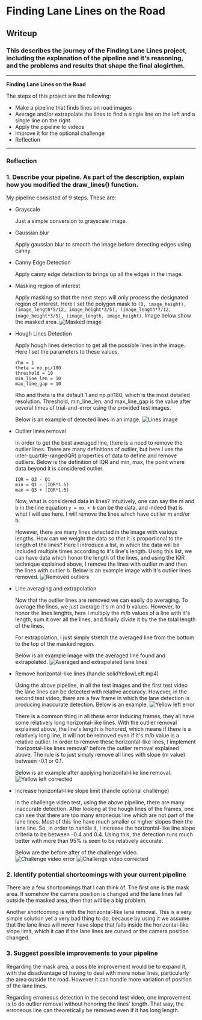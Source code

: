 # **Finding Lane Lines on the Road** 

## Writeup

### This describes the journey of the Finding Lane Lines project, including the explanation of the pipeline and it's reasoning, and the problems and results that shape the final alogirthm.

---

**Finding Lane Lines on the Road**

The steps of this project are the following:
* Make a pipeline that finds lines on road images
* Average and/or extrapolate the lines to find a single line on the left and a single line on the right
* Apply the pipeline to videos
* Improve it for the optional challenge
* Reflection

---

### Reflection

### 1. Describe your pipeline. As part of the description, explain how you modified the draw_lines() function.

My pipeline consisted of 9 steps. These are:
- Grayscale

  Just a simple conversion to grayscale image. 

- Gaussian blur

  Apply gaussian blur to smooth the image before detecting edges using canny.

- Canny Edge Detection

  Apply canny edge detection to brings up all the edges in the image.

- Masking region of interest

  Apply masking so that the next steps will only process the designated region of interest. Here I set the polygon mask to `(0, image_height), (image_length*5/12, image_height*3/5), (image_length*7/12, image_height*3/5), (image_length, image_height)`. Image below show the masked area.
  ![Masked image](writeup_images/masked_image.jpg)

- Hough Lines Detection

  Apply hough lines detection to get all the possible lines in the image. Here I set the parameters to these values.
  ```
  rho = 1
  theta = np.pi/180
  threshold = 10
  min_line_len = 10
  max_line_gap = 10
  ```
  Rho and theta is the default 1 and np.pi/180, which is the most detailed resolution. Threshold, min_line_len, and max_line_gap is the value after several times of trial-and-error using the provided test images.

  Below is an example of detected lines in an image.
  ![Lines image](writeup_images/lines_image.jpg)

- Outlier lines removal

  In order to get the best averaged line, there is a need to remove the outlier lines. There are many definitions of outlier, but here I use the inter-quartile-range(IQR) properties of data to define and remove outliers. Below is the definition of IQR and min, max, the point where data beyond it is considered outlier.
  ```
  IQR = Q3 - Q1
  min = Q1 - (IQR*1.5)
  max = Q3 + (IQR*1.5)
  ``` 
  Now, what is considered data in lines? Intuitively, one can say the m and b in the line equation `y = mx + b` can be the data, and indeed that is what I will use here. I will remove the lines which have outlier m and/or b.

  However, there are many lines detected in the image with various lengths. How can we weight the data so that it is proportional to the length of the lines? Here I introduce a list, in which the data will be included multiple times according to it's line's length. Using this list, we can have data which honor the length of the lines, and using the IQR technique explained above, I remove the lines with outlier m and then the lines with outlier b. Below is an example image with it's outlier lines removed.
  ![Removed outliers](writeup_images/removed_outliers.jpg)

- Line averaging and extrapolation

  Now that the outlier lines are removed we can easily do averaging. To average the lines, we just average it's m and b values. However, to honor the lines lenghts, here I multiply the m/b values of a line with it's length, sum it over all the lines, and finally divide it by the the total length of the lines.

  For extrapolation, I just simply stretch the averaged line from the bottom to the top of the masked region.
  
  Below is an example image with the averaged line found and extrapolated.
  ![Averaged and extrapolated lane lines](writeup_images/averaged_extrapolated.jpg)

- Remove horizontal-like lines (handle solidYellowLeft.mp4)

  Using the above pipeline, in all the test images and the first test video the lane lines can be detected with relative accuracy. However, in the second test video, there are a few frame in which the lane detection is producing inaccurate detection. Below is an example.
  ![Yellow left error](writeup_images/yellow_left_error.jpg)

  There is a common thing in all these error inducing frames, they all have some relatively long horizontal-like lines. With the outlier removal explained above, the line's length is honored, which means if there is a relatively long line, it will not be removed even if it's m/b value is a relative outlier. In order to remove these horizontal-like lines, I implement 'horizontal-like lines removal' before the outlier removal explained above. The rule is to just simply remove all lines with slope (m value) between -0.1 or 0.1.

  Below is an example after applying horizontal-like line removal.
  ![Yellow left corrected](writeup_images/yellow_left_corrected.jpg)

- Increase horizontal-like slope limit (handle optional challenge)

  In the challenge video test, using the above pipeline, there are many inaccurate detection. After looking at the hough lines of the frames, one can see that there are too many erroneous line which are not part of the lane lines. Most of this line have much smaller or higher slopes then the lane line. So, in order to handle it, I increase the horizontal-like line slope criteria to be between -0.4 and 0.4. Using this, the detection runs much better with more than 95% is seen to be relatively accurate.

  Below are the before after of the challenge video.
  ![Challenge video error](writeup_images/challenge_before.jpg)
  ![Challenge video corrected](writeup_images/challenge_after.jpg)

### 2. Identify potential shortcomings with your current pipeline

There are a few shortcomings that I can think of. The first one is the mask area. If somehow the camera position is changed and the lane lines fall outside the masked area, then that will be a big problem.

Another shortcoming is with the horizontal-like lane removal. This is a very simple solution yet a very bad thing to do, because by using it we assume that the lane lines will never have slope that falls inside the horizontal-like slope limit, which it can if the lane lines are curved or the camera position changed.

### 3. Suggest possible improvements to your pipeline

Regarding the mask area, a possible improvement would be to expand it, with the disadvantage of having to deal with more noise lines, particularly the area outside the road. However it can handle more variation of position of the lane lines.

Regarding erroneous detection in the second test video, one improvement is to do outlier removal without honoring the lines' length. That way, the erroneous line can theoretically be removed even if it has long length.
